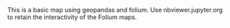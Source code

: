 This is a basic map using geopandas and folium.
Use  nbviewer.jupyter.org to retain the interactivity of the Folium maps. 
